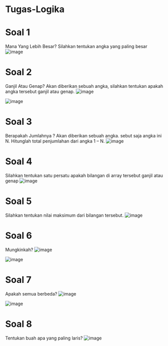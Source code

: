 # Tugas-Logika

# Soal 1
Mana Yang Lebih Besar? Silahkan tentukan angka yang paling besar
![image](https://user-images.githubusercontent.com/87308406/162875347-4ff90ae8-29c9-42b9-9d0e-e85217a61d81.png)

# Soal 2
Ganjil Atau Genap?
Akan diberikan sebuah angka, silahkan tentukan apakah angka tersebut ganjil atau genap.
![image](https://user-images.githubusercontent.com/87308406/162875409-2f9c4765-1a20-4dea-86ec-c3ee94452022.png)

![image](https://user-images.githubusercontent.com/87308406/162875432-57c180b8-ed56-4fa8-9e1c-69a2171b0aee.png)

# Soal 3
Berapakah Jumlahnya ? Akan diberikan sebuah angka. sebut saja angka ini N. Hitunglah total penjumlahan dari angka 1 – N.
![image](https://user-images.githubusercontent.com/87308406/162875494-d4c53103-44cd-418e-91c4-ea4d624e883e.png)

# Soal 4
Silahkan tentukan satu persatu apakah bilangan di array tersebut ganjil atau genap
![image](https://user-images.githubusercontent.com/87308406/162875572-c5688383-0fe1-4700-8ce0-43eb816fb4ae.png)

# Soal 5
Silahkan tentukan nilai maksimum dari bilangan tersebut.
![image](https://user-images.githubusercontent.com/87308406/162875668-c05486ef-c72c-4756-ade1-c887e2fde89e.png)

# Soal 6
Mungkinkah?
![image](https://user-images.githubusercontent.com/87308406/162875829-96634f84-79c0-4d23-8c59-bf1235644365.png)

![image](https://user-images.githubusercontent.com/87308406/162876062-7467d162-e530-4563-b0ff-e503aa4082f2.png)


# Soal 7
Apakah semua berbeda?
![image](https://user-images.githubusercontent.com/87308406/162875950-29b4be66-a2d9-40ac-b58d-aef55fd0dd4e.png)

![image](https://user-images.githubusercontent.com/87308406/162876023-b0b63b87-952e-4df4-af3d-17a38c672fcb.png)

# Soal 8
Tentukan buah apa yang paling laris?
![image](https://user-images.githubusercontent.com/87308406/162876165-f75e72bb-ab7f-406e-a31e-acd72a11764f.png)


